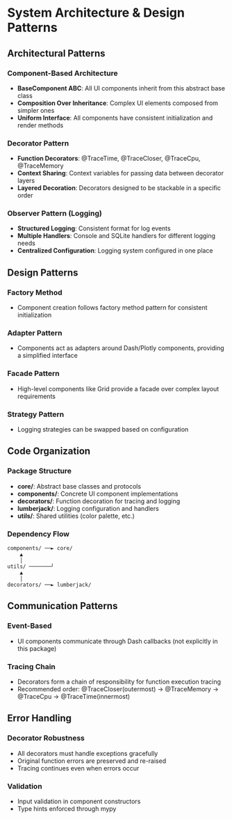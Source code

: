 # System Architecture & Design Patterns

## Architectural Patterns

### Component-Based Architecture
- **BaseComponent ABC**: All UI components inherit from this abstract base class
- **Composition Over Inheritance**: Complex UI elements composed from simpler ones
- **Uniform Interface**: All components have consistent initialization and render methods

### Decorator Pattern
- **Function Decorators**: @TraceTime, @TraceCloser, @TraceCpu, @TraceMemory
- **Context Sharing**: Context variables for passing data between decorator layers
- **Layered Decoration**: Decorators designed to be stackable in a specific order

### Observer Pattern (Logging)
- **Structured Logging**: Consistent format for log events
- **Multiple Handlers**: Console and SQLite handlers for different logging needs
- **Centralized Configuration**: Logging system configured in one place

## Design Patterns

### Factory Method
- Component creation follows factory method pattern for consistent initialization

### Adapter Pattern
- Components act as adapters around Dash/Plotly components, providing a simplified interface

### Facade Pattern
- High-level components like Grid provide a facade over complex layout requirements

### Strategy Pattern
- Logging strategies can be swapped based on configuration

## Code Organization

### Package Structure
- **core/**: Abstract base classes and protocols
- **components/**: Concrete UI component implementations
- **decorators/**: Function decoration for tracing and logging
- **lumberjack/**: Logging configuration and handlers
- **utils/**: Shared utilities (color palette, etc.)

### Dependency Flow
```
components/ ──► core/
    ▲
    │
utils/ ───────┘
    ▲
    │
decorators/ ──► lumberjack/
```

## Communication Patterns

### Event-Based
- UI components communicate through Dash callbacks (not explicitly in this package)

### Tracing Chain
- Decorators form a chain of responsibility for function execution tracing
- Recommended order: @TraceCloser(outermost) → @TraceMemory → @TraceCpu → @TraceTime(innermost)

## Error Handling

### Decorator Robustness
- All decorators must handle exceptions gracefully
- Original function errors are preserved and re-raised
- Tracing continues even when errors occur

### Validation
- Input validation in component constructors
- Type hints enforced through mypy
